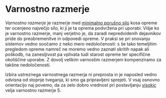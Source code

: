 # Varnostno razmerje

_Varnostno razmerje_ je razmerje med
[minimalno porušno silo](/minimalna-porusna-sila) kosa opreme ter ocenjeno
največjo silo, ki ji je ta oprema podvržena pri uporabi. Višje ko je varnostno
razmerje, manj verjetno je, da zaradi nepredvidenih dejavnikov pride do
preobremenitve in odpovedi opreme. V praksi se pri snovanju sistemov vedno
soočamo z neko mero nedoločenosti: s še tako temeljitim pregledom opreme namreč
ne moremo vedno zaznati skritih napak ali poškodb, na zanesljivost pa vplivata
tudi starost opreme ter specifične okoliščine uporabe. Z dovolj velikim
varnostim razmerjem kompenziramo za takšne nedoločenosti.

Izbira ustreznega varnostnega razmerja ni preprosta in je naposled vedno odvisna
od stopnje tveganja, ki smo ga pripravljeni sprejeti. V vsaj osnovno orientacijo
naj povemo, da za zelo dobro vrednost pri postavljanju [visokic](/visokica)
velja varnostno razmerje 5.
